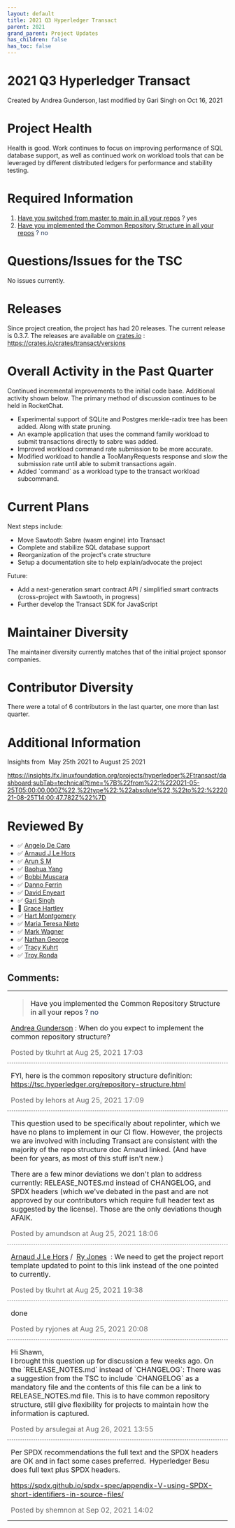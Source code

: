 ```yaml
---
layout: default
title: 2021 Q3 Hyperledger Transact
parent: 2021
grand_parent: Project Updates
has_children: false
has_toc: false
---
```


# 2021 Q3 Hyperledger Transact

Created by Andrea Gunderson, last modified by Gari Singh on Oct 16, 2021

# Project Health

Health is good. Work continues to focus on improving performance of SQL
database support, as well as continued work on workload tools that can
be leveraged by different distributed ledgers for performance and
stability testing.

# Required Information

1.  <span style="color: rgb(68,68,68);"> <a href="https://wiki.hyperledger.org/display/TSC/Projects+have+two+quarters+to+comply+with+common+repo+structure?focusedCommentId=41591637#comment-41591637" rel="nofollow">Have you switched from master to main in all your
repos</a> </span> <span style="letter-spacing: 0.0px;">? yes</span>
2.  <span class="placeholder-inline-tasks" style="color: rgb(23,43,77);text-decoration: none;"> <span style="color: rgb(68,68,68);">
<a href="https://wiki.hyperledger.org/display/TSC/Common+Repo+structure" rel="nofollow">Have you implemented the Common Repository Structure in
all your repos</a> </span> </span> <span style="color: rgb(23,43,77);text-decoration: none;">? no</span>

# Questions/Issues for the TSC

No issues currently.

# Releases

Since project creation, the project has had 20 releases. The current
release is 0.3.7. The releases are available on
<a href="http://crates.io" class="external-link" rel="nofollow">crates.io</a> :
<a href="https://crates.io/crates/transact/versions" class="external-link" rel="nofollow"><span>https://crates.io/crates/transact/versions</span></a>

# Overall Activity in the Past Quarter

Continued incremental improvements to the initial code base. Additional
activity shown below. The primary method of discussion continues to be
held in RocketChat.

-   Experimental support of SQLite and Postgres merkle-radix tree has
been added. Along with state pruning.
-   An example application that uses the command family workload to
submit transactions directly to sabre was added.
-   Improved workload command rate submission to be more accurate.
-   Modified workload to handle a TooManyRequests response and slow the
submission rate until able to submit transactions again.
-   Added \`command\` as a workload type to the transact workload
subcommand.

# Current Plans

Next steps include:

-   Move Sawtooth Sabre (wasm engine) into Transact
-   Complete and stabilize SQL database support
-   Reorganization of the project's crate structure
-   Setup a documentation site to help explain/advocate the project



Future:

-   Add a next-generation smart contract API / simplified smart
contracts (cross-project with Sawtooth, in progress)
-   Further develop the Transact SDK for JavaScript

# Maintainer Diversity

The maintainer diversity currently matches that of the initial project
sponsor companies.

# Contributor Diversity

There were a total of 6 contributors in the last quarter, one more than
last quarter.

# Additional Information

Insights from  May 25th 2021 to August 25 2021

<a href="https://insights.lfx.linuxfoundation.org/projects/hyperledger%2Ftransact/dashboard;subTab=technical?time=%7B%22from%22:%222021-05-25T05:00:00.000Z%22,%22type%22:%22absolute%22,%22to%22:%222021-08-25T14:00:47.782Z%22%7D" class="external-link" rel="nofollow"><span>https://insights.lfx.linuxfoundation.org/projects/hyperledger%2Ftransact/dashboard;subTab=technical?time=%7B%22from%22:%222021-05-25T05:00:00.000Z%22,%22type%22:%22absolute%22,%22to%22:%222021-08-25T14:00:47.782Z%22%7D</span></a>

# Reviewed By

-   ✅ <span class="placeholder-inline-tasks">
<a href="https://wiki.hyperledger.org/display/~angelo.decaro" class="confluence-userlink user-mention" data-username="angelo.decaro" data-linked-resource-id="16327529" data-linked-resource-version="1" data-linked-resource-type="userinfo" data-base-url="https://wiki.hyperledger.org">Angelo De Caro</a></span>
-   ✅ <span class="placeholder-inline-tasks">
<a href="https://wiki.hyperledger.org/display/~lehors" class="confluence-userlink user-mention" data-username="lehors" data-linked-resource-id="2394240" data-linked-resource-version="1" data-linked-resource-type="userinfo" data-base-url="https://wiki.hyperledger.org">Arnaud J Le Hors</a></span>
-   ✅ <span class="placeholder-inline-tasks">
<a href="https://wiki.hyperledger.org/display/~arsulegai" class="confluence-userlink user-mention" data-username="arsulegai" data-linked-resource-id="6427759" data-linked-resource-version="2" data-linked-resource-type="userinfo" data-base-url="https://wiki.hyperledger.org">Arun S M</a> </span>
-   ✅ <span class="placeholder-inline-tasks">
<a href="https://wiki.hyperledger.org/display/~baohua" class="confluence-userlink user-mention" data-username="baohua" data-linked-resource-id="2393082" data-linked-resource-version="2" data-linked-resource-type="userinfo" data-base-url="https://wiki.hyperledger.org">Baohua Yang</a> </span>
-   ✅ <span class="placeholder-inline-tasks">
<a href="https://wiki.hyperledger.org/display/~Bobbijn" class="confluence-userlink user-mention" data-username="Bobbijn" data-linked-resource-id="2393198" data-linked-resource-version="2" data-linked-resource-type="userinfo" data-base-url="https://wiki.hyperledger.org">Bobbi Muscara</a></span>
-   ✅ <span class="placeholder-inline-tasks">
<a href="https://wiki.hyperledger.org/display/~shemnon" class="confluence-userlink user-mention" data-username="shemnon" data-linked-resource-id="20022118" data-linked-resource-version="2" data-linked-resource-type="userinfo" data-base-url="https://wiki.hyperledger.org">Danno Ferrin</a></span>
-   ✅ <span class="placeholder-inline-tasks">
<a href="https://wiki.hyperledger.org/display/~denyeart" class="confluence-userlink user-mention" data-username="denyeart" data-linked-resource-id="2392864" data-linked-resource-version="1" data-linked-resource-type="userinfo" data-base-url="https://wiki.hyperledger.org">David Enyeart</a></span>
-   ✅ <span class="placeholder-inline-tasks">
<a href="https://wiki.hyperledger.org/display/~mastersingh24" class="confluence-userlink user-mention" data-username="mastersingh24" data-linked-resource-id="16321659" data-linked-resource-version="1" data-linked-resource-type="userinfo" data-base-url="https://wiki.hyperledger.org">Gari Singh</a> </span>
-   🔲 <span class="placeholder-inline-tasks">
<a href="https://wiki.hyperledger.org/display/~grace.hartley" class="confluence-userlink user-mention" data-username="grace.hartley" data-linked-resource-id="16324128" data-linked-resource-version="1" data-linked-resource-type="userinfo" data-base-url="https://wiki.hyperledger.org">Grace Hartley</a></span>
-   ✅ <span class="placeholder-inline-tasks">
<a href="https://wiki.hyperledger.org/display/~hartm" class="confluence-userlink user-mention" data-username="hartm" data-linked-resource-id="6422922" data-linked-resource-version="1" data-linked-resource-type="userinfo" data-base-url="https://wiki.hyperledger.org">Hart Montgomery</a></span>
-   ✅ <span class="placeholder-inline-tasks">
<a href="https://wiki.hyperledger.org/display/~mtng" class="confluence-userlink user-mention" data-username="mtng" data-linked-resource-id="24779370" data-linked-resource-version="1" data-linked-resource-type="userinfo" data-base-url="https://wiki.hyperledger.org">Maria Teresa Nieto</a></span>
-   ✅ <span class="placeholder-inline-tasks">
<a href="https://wiki.hyperledger.org/display/~mwagner" class="confluence-userlink user-mention" data-username="mwagner" data-linked-resource-id="5505170" data-linked-resource-version="1" data-linked-resource-type="userinfo" data-base-url="https://wiki.hyperledger.org">Mark Wagner</a> </span>
-   ✅ <span class="placeholder-inline-tasks">
<a href="https://wiki.hyperledger.org/display/~nage" class="confluence-userlink user-mention" data-username="nage" data-linked-resource-id="2393038" data-linked-resource-version="1" data-linked-resource-type="userinfo" data-base-url="https://wiki.hyperledger.org">Nathan George</a></span>
-   ✅ <span class="placeholder-inline-tasks">
<a href="https://wiki.hyperledger.org/display/~tkuhrt" class="confluence-userlink user-mention" data-username="tkuhrt" data-linked-resource-id="1180151" data-linked-resource-version="2" data-linked-resource-type="userinfo" data-base-url="https://wiki.hyperledger.org">Tracy Kuhrt</a> </span>
-   ✅ <span class="placeholder-inline-tasks">
<a href="https://wiki.hyperledger.org/display/~troyronda" class="confluence-userlink user-mention" data-username="troyronda" data-linked-resource-id="9110618" data-linked-resource-version="2" data-linked-resource-type="userinfo" data-base-url="https://wiki.hyperledger.org">Troy Ronda</a> </span>



## Comments:

<table data-border="0" width="100%">
<colgroup>
<col style="width: 100%" />
</colgroup>
<tbody>
<tr class="odd">
<td><span id="comment-56724037"></span>
<blockquote>
<p><span class="placeholder-inline-tasks" style="color: rgb(23,43,77);text-decoration: none;"> <span style="color: rgb(68,68,68);"> <a href="https://wiki.hyperledger.org/display/TSC/Common+Repo+structure" rel="nofollow" style="text-decoration: none;">Have you implemented the
Common Repository Structure in all your repos</a> </span> </span> <span style="color: rgb(23,43,77);text-decoration: none;">? no </span></p>
</blockquote>
<p><span style="color: rgb(23,43,77);text-decoration: none;"> <a href="https://wiki.hyperledger.org/display/~agunde" class="confluence-userlink user-mention" data-username="agunde" data-linked-resource-id="5505201" data-linked-resource-version="1" data-linked-resource-type="userinfo" data-base-url="https://wiki.hyperledger.org">Andrea Gunderson</a> : </span>When do you expect to implement the common repository
structure?</p>
<div class="smallfont" data-align="left" style="color: #666666; width: 98%; margin-bottom: 10px;">
 Posted by tkuhrt at Aug
25, 2021 17:03 </div ></td>
</tr>
<tr class="even">
<td style="border-top: 1px dashed #666666"><span id="comment-56724038"></span>
<p>FYI, here is the common repository structure definition: <a href="https://tsc.hyperledger.org/repository-structure.html" class="external-link" rel="nofollow">https://tsc.hyperledger.org/repository-structure.html</a></p>
<div class="smallfont" data-align="left" style="color: #666666; width: 98%; margin-bottom: 10px;">
Posted by lehors at Aug
25, 2021 17:09 </div ></td>
</tr>
<tr class="odd">
<td style="border-top: 1px dashed #666666"><span id="comment-56724050"></span>
<p>This question used to be specifically about repolinter, which we have
no plans to implement in our CI flow. However, the projects we are
involved with including Transact are consistent with the majority of the
repo structure doc Arnaud linked. (And have been for years, as most of
this stuff isn't new.)</p>
<p>There are a few minor deviations we don't plan to address currently:
RELEASE_NOTES.md instead of CHANGELOG, and SPDX headers (which we've
debated in the past and are not approved by our contributors which
require full header text as suggested by the license). Those are the
only deviations though AFAIK.</p>
<div class="smallfont" data-align="left" style="color: #666666; width: 98%; margin-bottom: 10px;">
Posted by amundson at Aug 25, 2021 18:06 </div ></td>
</tr>
<tr class="even">
<td style="border-top: 1px dashed #666666"><span id="comment-56724061"></span>
<p><a href="https://wiki.hyperledger.org/display/~lehors" class="confluence-userlink user-mention" data-username="lehors" data-linked-resource-id="2394240" data-linked-resource-version="1" data-linked-resource-type="userinfo" data-base-url="https://wiki.hyperledger.org">Arnaud J Le Hors</a> /  <a href="https://wiki.hyperledger.org/display/~ryjones" class="confluence-userlink user-mention current-user-mention" data-username="ryjones" data-linked-resource-id="1180149" data-linked-resource-version="2" data-linked-resource-type="userinfo" data-base-url="https://wiki.hyperledger.org">Ry Jones</a>  : We need to
get the project report template updated to point to this link instead of
the one pointed to currently.</p>
<div class="smallfont" data-align="left" style="color: #666666; width: 98%; margin-bottom: 10px;">
Posted by tkuhrt at Aug
25, 2021 19:38 </div ></td>
</tr>
<tr class="odd">
<td style="border-top: 1px dashed #666666"><span id="comment-56724064"></span>
<p>done</p>
<div class="smallfont" data-align="left" style="color: #666666; width: 98%; margin-bottom: 10px;">
Posted by ryjones at Aug 25, 2021 20:08 </div ></td>
</tr>
<tr class="even">
<td style="border-top: 1px dashed #666666"><span id="comment-56724124"></span>
<p>Hi Shawn,<br />
I brought this question up for discussion a few weeks ago. On the
`RELEASE_NOTES.md` instead of `CHANGELOG`: There was a suggestion from
the TSC to include `CHANGELOG` as a mandatory file and the contents of
this file can be a link to RELEASE_NOTES.md file. This is to have common
repository structure, still give flexibility for projects to maintain
how the information is captured.</p>
<div class="smallfont" data-align="left" style="color: #666666; width: 98%; margin-bottom: 10px;">
Posted by arsulegai at Aug 26, 2021 13:55 </div ></td>
</tr>
<tr class="odd">
<td style="border-top: 1px dashed #666666"><span id="comment-58851813"></span>
<p>Per SPDX recommendations the full text and the SPDX headers are OK
and in fact some cases preferred.  Hyperledger Besu does full text plus
SPDX headers.</p>
<p><a href="https://spdx.github.io/spdx-spec/appendix-V-using-SPDX-short-identifiers-in-source-files/" class="external-link" rel="nofollow">https://spdx.github.io/spdx-spec/appendix-V-using-SPDX-short-identifiers-in-source-files/</a></p>
<div class="smallfont" data-align="left" style="color: #666666; width: 98%; margin-bottom: 10px;">
Posted by shemnon at Sep 02, 2021 14:02 </div ></td>
</tr>
</tbody>
</table>





